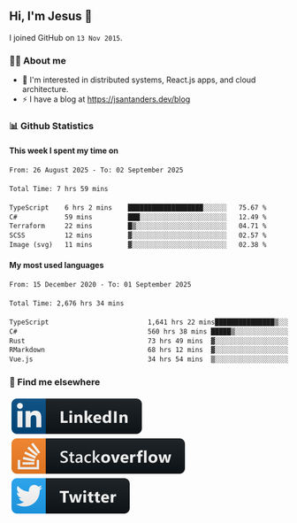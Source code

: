 ## Hi, I'm Jesus 👋

I joined GitHub on `13 Nov 2015`.

<!-- Talking about you -->

### 👨‍💻 About me

- 👦 I'm interested in distributed systems, React.js apps, and cloud architecture.
- ⚡️ I have a blog at <https://jsantanders.dev/blog>

### 📊 Github Statistics

#### This week I spent my time on

<!--START_SECTION:weekly-->

```txt
From: 26 August 2025 - To: 02 September 2025

Total Time: 7 hrs 59 mins

TypeScript    6 hrs 2 mins    ███████████████████░░░░░░   75.67 %
C#            59 mins         ███░░░░░░░░░░░░░░░░░░░░░░   12.49 %
Terraform     22 mins         █▒░░░░░░░░░░░░░░░░░░░░░░░   04.71 %
SCSS          12 mins         ▓░░░░░░░░░░░░░░░░░░░░░░░░   02.57 %
Image (svg)   11 mins         ▓░░░░░░░░░░░░░░░░░░░░░░░░   02.38 %
```

<!--END_SECTION:weekly-->

#### My most used languages

<!--START_SECTION:alltime-->

```txt
From: 15 December 2020 - To: 01 September 2025

Total Time: 2,676 hrs 34 mins

TypeScript                         1,641 hrs 22 mins███████████████▒░░░░░░░░░   61.32 %
C#                                 560 hrs 38 mins █████▒░░░░░░░░░░░░░░░░░░░   20.95 %
Rust                               73 hrs 49 mins  ▓░░░░░░░░░░░░░░░░░░░░░░░░   02.76 %
RMarkdown                          68 hrs 12 mins  ▓░░░░░░░░░░░░░░░░░░░░░░░░   02.55 %
Vue.js                             34 hrs 54 mins  ▒░░░░░░░░░░░░░░░░░░░░░░░░   01.30 %
```

<!--END_SECTION:alltime-->

### 📢 Find me elsewhere

<p>
  <a target="_blank" href="https://linkedin.com/in/jsantanders">
    <img src="https://github.com/jsantanders/jsantanders/blob/master/img/linkedin.svg" alt="LinkedIn" style="vertical-align:top; margin:4px">
  </a>
  
  <a target="_blank" href="https://stackoverflow.com/users/7318331/jesus-santander">
    <img src="https://github.com/jsantanders/jsantanders/blob/master/img/stackoverflow.svg" alt="StackOverflow" style="vertical-align:top; margin:4px">
  </a>
  
  <a target="_blank" href="http://twitter.com/jsantanders">
    <img src="https://github.com/jsantanders/jsantanders/blob/master/img/twitter.svg" alt="Twitter" style="vertical-align:top; margin:4px">
  </a>
</p>
